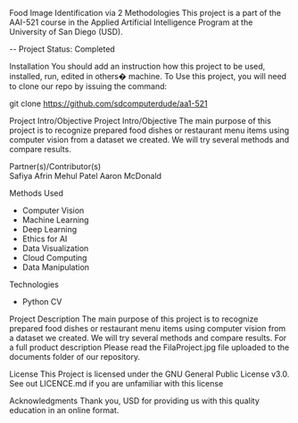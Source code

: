 Food Image Identification via 2 Methodologies
This project is a part of the AAI-521 course in the Applied Artificial Intelligence Program at the University of San Diego (USD).

-- Project Status: Completed

Installation
You should add an instruction how this project to be used, installed, run, edited in others� machine.
To Use this project, you will need to clone our repo by issuing the command:

git clone https://github.com/sdcomputerdude/aa1-521

Project Intro/Objective
   Project Intro/Objective The main purpose of this project is to recognize prepared food dishes or restaurant menu items using computer vision from a dataset we created. We will try several methods and compare results.

Partner(s)/Contributor(s)  
Safiya Afrin
Mehul Patel
Aaron McDonald

Methods Used
* Computer Vision
* Machine Learning
* Deep Learning
* Ethics for AI
* Data Visualization
* Cloud Computing 
* Data Manipulation

Technologies
   
* Python CV

Project Description
   The main purpose of this project is to recognize prepared food dishes or restaurant menu items using computer vision from a dataset we created. We will try several methods and compare results. For a full product description Please read the FilaProject.jpg file uploaded to the documents folder of our repository.

License
This Project is licensed under the GNU General Public License v3.0. See out LICENCE.md if you are unfamiliar with this license

Acknowledgments
Thank you, USD for providing us with this quality education in an online format. 


